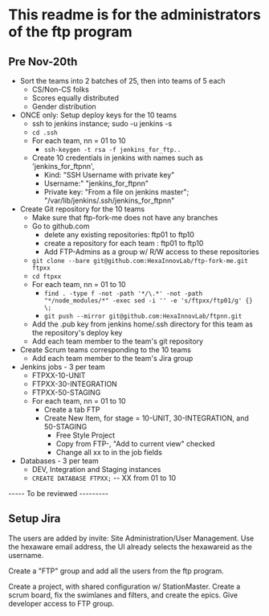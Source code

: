 # This readme is for the administrators of the ftp program

## Pre Nov-20th

  * Sort the teams into 2 batches of 25, then into teams of 5 each
    * CS/Non-CS folks
    * Scores equally distributed
    * Gender distribution
  * ONCE only: Setup deploy keys for the 10 teams
    * ssh to jenkins instance; sudo -u jenkins -s
    * `cd .ssh`
    * For each team, nn = 01 to 10
      * `ssh-keygen -t rsa -f jenkins_for_ftp..`
    * Create 10 credentials in jenkins with names such as 'jenkins_for_ftpnn',
      * Kind: "SSH Username with private key"
      * Username:" "jenkins_for_ftpnn"
      * Private key: "From a file on jenkins master"; "/var/lib/jenkins/.ssh/jenkins_for_ftpnn"
  * Create Git repository for the 10 teams
    * Make sure that ftp-fork-me does not have any branches
    * Go to github.com
      * delete any existing repositories: ftp01 to ftp10
      * create a repository for each team : ftp01 to ftp10
      * Add FTP-Admins as a group w/ R/W access to these repositories
    * `git clone --bare git@github.com:HexaInnovLab/ftp-fork-me.git ftpxx`
    * `cd ftpxx`
    * For each team, nn = 01 to 10
      * `find . -type f -not -path '*/\.*' -not -path "*/node_modules/*" -exec sed -i '' -e 's/ftpxx/ftp01/g' {} \;
`
      * `git push --mirror git@github.com:HexaInnovLab/ftpnn.git`
    * Add the .pub key from jenkins home/.ssh directory for this team as the repository's deploy key
    * Add each team member to the team's git repository
  * Create Scrum teams corresponding to the 10 teams
    * Add each team member to the team's Jira group    
  * Jenkins jobs - 3 per team
    * FTPXX-10-UNIT
    * FTPXX-30-INTEGRATION
    * FTPXX-50-STAGING
    * For each team, nn = 01 to 10
      * Create a tab FTP<nn>
      * Create New Item, for stage = 10-UNIT, 30-INTEGRATION, and 50-STAGING
        * Free Style Project
        * Copy from FTP<nn>-<stage>, "Add to current view" checked
        * Change all xx to <nn> in the job fields  
  * Databases - 3 per team
    * DEV, Integration and Staging instances
    * `CREATE DATABASE FTPXX;` -- XX from 01 to 10

----- To be reviewed ---------

## Setup Jira

The users are added by invite: Site Administration/User Management. Use the hexaware email address, the UI already selects the hexawareid as the username.

Create a "FTP" group and add all the users from the ftp program.

Create a project, with shared configuration w/ StationMaster. Create a scrum board, fix the swimlanes and filters, and create the epics. Give developer access to FTP group.
